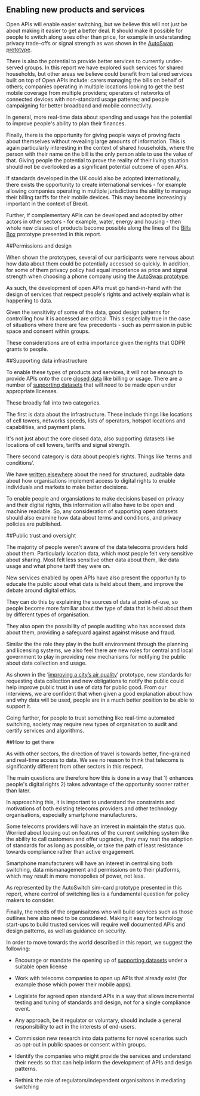 ## Enabling new products and services

Open APIs will enable easier switching, but we believe this will not just be about making it easier to get a better deal. It should make it possible for people to switch along axes other than price, for example in understanding privacy trade-offs or signal strength as was shown in the [AutoSwap prototype](/scenario-1-choosing-the-best-mobile-network-operator).

There is also the potential to provide better services to currently under-served groups. In this report we have explored such services for shared households, but other areas we believe could benefit from tailored services built on top of Open APIs include: carers managing the bills on behalf of others; companies operating in multiple locations looking to get the best mobile coverage from multiple providers; operators of networks of connected devices with non-standard usage patterns; and people campaigning for better broadband and mobile connectivity.

In general, more real-time data about spending and usage has the potential to improve people's ability to plan their finances.

Finally, there is the opportunity for giving people ways of proving facts about themselves without revealing large amounts of information. This is again particularly interesting in the context of shared households, where the person with their name on the bill is the only person able to use the value of that. Giving people the potential to prove the reality of their living situation should not be overlooked as a significant potential outcome of open APIs.

If standards developed in the UK could also be adopted internationally, there exists the opportunity to create international services - for example allowing companies operating in multiple jurisdictions the ability to manage their billing tariffs for their mobile devices. This may become increasingly important in the context of Brexit.

Further, if complementary APIs can be developed and adopted by other actors in other sectors - for example, water, energy and housing - then whole new classes of products become possible along the lines of the [Bills Box](/scenario-2-managing-utility-bills-in-a-shared-household) prototype presented in this report.

##Permissions and design

When shown the prototypes, several of our participants were nervous about how data about them could be potentially accessed so quickly. In addition, for some of them privacy policy had equal importance as price and signal strength when choosing a phone company using the [AutoSwap prototype](/scenario-1-choosing-the-best-mobile-network-operator).

As such, the development of open APIs must go hand-in-hand with the design of services that respect people's rights and actively explain what is happening to data.

Given the sensitivity of some of the data, good design patterns for controlling how it is accessed are critical. This s especially true in the case of situations where there are few precedents - such as permission in public space and consent within groups.

These considerations are of extra importance given the rights that GDPR grants to people.

##Supporting data infrastructure

To enable these types of products and services, it will not be enough to provide APIs onto the core [closed data](https://theodi.org/data-spectrum) like billing or usage. There are a number of [supporting datasets](appendix-supporting-datasets-to-be-made-open) that will need to be made open under appropriate licenses.

These broadly fall into two categories.

The first is data about the infrastructure. These include things like locations of cell towers, networks speeds, lists of operators, hotspot locations and capabilities, and payment plans.

It's not just about the core closed data, also supporting datasets like locations of cell towers, tariffs and signal strength.

There second category is data about people&rsquo;s rights. Things like &lsquo;terms and conditions&rsquo;.

We have [written elsewhere](https://projectsbyif.com/blog/ethics-markets-and-registers) about the need for structured, auditable data about how organisations implement access to digital rights to enable individuals and markets to make better decisions.

To enable people and organsiations to make decisions based on privacy and their digital rights, this information will also have to be open and machine readable. So, any consideration of supporting open datasets should also examine how data about terms and conditions, and privacy policies are published.


##Public trust and oversight

The majority of people weren't aware of the data telecoms providers hold about them. Particularly location data, which most people felt very sensitive about sharing. Most felt less sensitive other data about them, like data usage and what phone tariff they were on.

New services enabled by open APIs have also present the opportunity to educate the public about what data is held about them, and improve the debate around digital ethics.

They can do this by explaining the sources of data at point-of-use, so people become more familiar about the type of data that is held about them by different types of organisation.

They also open the possibility of people auditing who has accessed data about them, providing a safeguard against against misuse and fraud.

Similar the the role they play in the built environment through the planning and licensing systems, we also feel there are new roles for central and local government to play in providing new mechanisms for notifying the public about data collection and usage.

As shown in the &lsquo;[improving a city&rsquo;s air quality](/scenario-3-improving-a-citys-air-quality-using-bulk-location-data-from-mobile-phones)&rsquo; prototype, new standards for requesting data collection and new obligations to notify the public could help improve public trust in use of data for public good. From our interviews, we are confident that when given a good explanation about how and why data will be used, people are in a much better position to be able to support it.

Going further, for people to trust something like real-time automated switching, society may require new types of organisation to audit and certify services and algorithms.

##How to get there

As with other sectors, the direction of travel is towards better, fine-grained and real-time access to data. We see no reason to think that telecoms is significantly different from other sectors in this respect.

The main questions are therefore how this is done in a way that 1) enhances people's digital rights 2) takes advantage of the opportunity sooner rather than later.

In approaching this, it is important to understand the constraints and motivations of both existing telecoms providers and other technology organisations, especially smartphone manufacturers.

Some telecoms providers will have an interest in maintain the status quo. Worried about loosing out on features of the current switching system like the ability to call customers and offer upgrades, they may resit the adoption of standards for as long as possible, or take the path of least resistance towards compliance rather than active engagement.

Smartphone manufacturers will have an interest in centralising both switching, data mismanagement and permissions on to their platforms, which may result in more monopolies of power, not less.

As represented by the AutoSwitch sim-card prototype presented in this report, where control of switching lies is a fundamental question for policy makers to consider.

Finally, the needs of the organisaitons who will build services such as those outlines here also need to be considered. Making it easy for technology start-ups to build trusted services will require well documented APIs and design patterns, as well as guidance on security.

In order to move towards the world described in this report, we suggest the following:

* Encourage or mandate the opening up of [supporting datasets](/appendix-supporting-datasets-to-be-made-open) under a suitable open license

* Work with telecoms companies to open up APIs that already exist (for example those which power their mobile apps).

* Legislate for agreed open standard APIs in a way that allows incremental testing and tuning of standards and design, not for a single compliance event.

* Any approach, be it regulator or voluntary, should include a general responsibility to act in the interests of end-users.

* Commission new research into data patterns for novel scenarios such as opt-out in public spaces or consent within groups.

* Identify the companies who might provide the services and understand their needs so that can help inform the development of APIs and design patterns.

* Rethink the role of regulators/independent organisaitons in mediating switching
